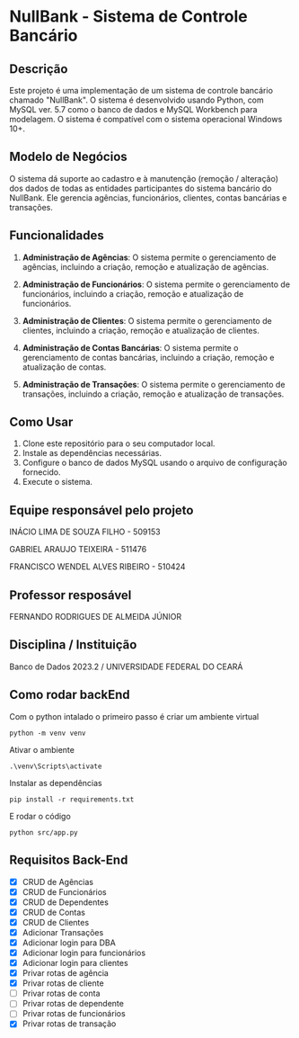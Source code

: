 # NullBank - Sistema de Controle Bancário

## Descrição

Este projeto é uma implementação de um sistema de controle bancário chamado "NullBank". O sistema é desenvolvido usando Python, com MySQL ver. 5.7 como o banco de dados e MySQL Workbench para modelagem. O sistema é compatível com o sistema operacional Windows 10+.

## Modelo de Negócios

O sistema dá suporte ao cadastro e à manutenção (remoção / alteração) dos dados de todas as entidades participantes do sistema bancário do NullBank. Ele gerencia agências, funcionários, clientes, contas bancárias e transações.

## Funcionalidades

1. **Administração de Agências**: O sistema permite o gerenciamento de agências, incluindo a criação, remoção e atualização de agências.

2. **Administração de Funcionários**: O sistema permite o gerenciamento de funcionários, incluindo a criação, remoção e atualização de funcionários.

3. **Administração de Clientes**: O sistema permite o gerenciamento de clientes, incluindo a criação, remoção e atualização de clientes.

4. **Administração de Contas Bancárias**: O sistema permite o gerenciamento de contas bancárias, incluindo a criação, remoção e atualização de contas.

5. **Administração de Transações**: O sistema permite o gerenciamento de transações, incluindo a criação, remoção e atualização de transações.

## Como Usar

1. Clone este repositório para o seu computador local.
2. Instale as dependências necessárias.
3. Configure o banco de dados MySQL usando o arquivo de configuração fornecido.
4. Execute o sistema.

## Equipe responsável pelo projeto

INÁCIO LIMA DE SOUZA FILHO - 509153

GABRIEL ARAUJO TEIXEIRA - 511476

FRANCISCO WENDEL ALVES RIBEIRO - 510424

## Professor resposável

FERNANDO RODRIGUES DE ALMEIDA JÚNIOR

## Disciplina / Instituição

Banco de Dados 2023.2 / UNIVERSIDADE FEDERAL DO CEARÁ

## Como rodar backEnd
Com o python intalado o primeiro passo é criar um ambiente virtual

```python -m venv venv```

Ativar o ambiente

```.\venv\Scripts\activate```

Instalar as dependências

```pip install -r requirements.txt```

E rodar o código

```python src/app.py```
## Requisitos Back-End
- [X] CRUD de Agências
- [X] CRUD de Funcionários
- [X] CRUD de Dependentes
- [X] CRUD de  Contas
- [X] CRUD de  Clientes
- [X] Adicionar Transações
- [X] Adicionar login para DBA
- [X] Adicionar login para funcionários
- [X] Adicionar login para clientes
- [X] Privar rotas de agência
- [X] Privar rotas de cliente
- [ ] Privar rotas de conta
- [ ] Privar rotas de dependente
- [ ] Privar rotas de funcionários
- [X] Privar rotas de transação
##